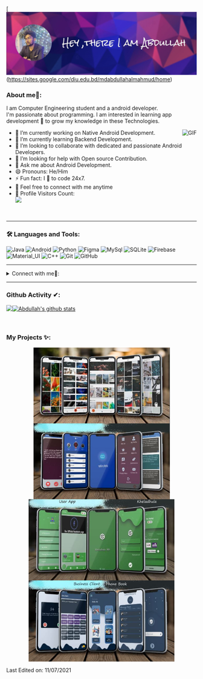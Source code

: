 [![ProfileBanner](https://raw.githubusercontent.com/MdAbdullahAlMahmud/MdAbdullahAlMahmud/main/updated_git_back.jpg)(https://sites.google.com/diu.edu.bd/mdabdullahalmahmud/home)

### About me🧑:
I am Computer Engineering student and a android developer.<br/>
I'm passionate about programming.
I am interested in learning app development 💖 to grow my knowledge in these Technologies.




<img align="right" alt="GIF" src="https://media.giphy.com/media/836HiJc7pgzy8iNXCn/giphy.gif" />

- 🔭 I’m currently working on Native Android Development.
- 🌱 I’m currently learning Backend Development.
- 👯 I’m looking to collaborate with dedicated and passionate Android Developers.
- 🤔 I’m looking for help with Open source Contribution.
- 💬 Ask me about Android Development.
- 😄 Pronouns: He/Him
- ⚡ Fun fact: I 💖 to code 24x7.
- 🤝 Feel free to connect with me anytime
- 🎢 Profile Visitors Count:  
![](https://visitor-badge.glitch.me/badge?page_id=MdAbdullahALMahmud.MdAbdullahALMahmud)

<br/>

---
### 🛠️ Languages and Tools:

![Java](https://img.shields.io/badge/-Java-black?style=flat-square&logo=Java)
![Android](https://img.shields.io/badge/-Android-black?style=flat-square&logo=Android)
![Python](https://img.shields.io/badge/-Python-black?style=flat-square&logo=Python)
![Figma](https://img.shields.io/badge/-Figma-black?style=flat-square&logo=Figma)
![MySql](https://img.shields.io/badge/-MySql-black?style=flat-square&logo=MySql)
![SQLite](https://img.shields.io/badge/-MySql-black?style=flat-square&logo=SQLite)
![Firebase](https://img.shields.io/badge/-Firebase-black?style=flat-square&logo=Firebase)
![Material_UI](https://img.shields.io/badge/-Material_UI-black?style=flat-square&logo=material-ui)
![C++](https://img.shields.io/badge/-C++-black?style=flat-square&logo=c)
![Git](https://img.shields.io/badge/-Git-black?style=flat-square&logo=git)
![GitHub](https://img.shields.io/badge/-GitHub-black?style=flat-square&logo=github)

---

<details>
<summary> Connect with me🤝: </summary>  

<br/>

<a href="https://t.me/Cypher_Codex">
  <img align="left" alt="Dave's Telegram" width="22px" src="https://web.telegram.org/img/logo_share.png" />
</a>

<a href="https://github.com/MdAbdullahAlMahmud">
  <img align="left" alt="Abdullah's Github" width="22px" src="https://upload.wikimedia.org/wikipedia/commons/thumb/a/ae/Github-desktop-logo-symbol.svg/1024px-Github-desktop-logo-symbol.svg.png" />
</a>

<a href="https://www.facebook.com/cypher.abdullah/">
  <img align="left" alt="Abdullah's Facebook" width="22px" src="https://facebookbrand.com/wp-content/uploads/2019/04/f_logo_RGB-Hex-Blue_512.png?w=512&h=512" />
</a>

<a href="https://twitter.com/AbdullahCypher">
  <img align="left" alt="Abdullah's Twitter" width="22px" src="https://cdn2.iconfinder.com/data/icons/metro-uinvert-dock/256/Twitter_NEW.png" />
</a>

<a href="https://www.linkedin.com/in/md-abdullah-al-mahmud-87b590175/">
  <img align="left" alt="Abdullah's Linkdein" width="22px" src="https://cdn3.iconfinder.com/data/icons/inficons/512/linkedin.png" />
</a>

<br/>

</details>

---

### Github Activity ✔:

<a href="https://github.com/MdAbdullahAlMahmud">
  <img align="left" src="https://github-readme-stats.vercel.app/api/top-langs?username=MdAbdullahAlMahmud&show_icons=true&theme=tokyonight&line_height=27" />
  </a>

<a href="https://github.com/MdAbdullahAlMahmud">
 <img align="center" src="https://github-readme-stats.vercel.app/api?username=MdAbdullahAlMahmud&show_icons=true&theme=tokyonight&line_height=27" alt="Abdullah's github stats"/>
</a>

<br/>
<br/>
<br/>

### My Projects ✨:
  <div align="center">
<a href="https://play.google.com/store/apps/details?id=com.mkrlabs.mumowallpaper">
  <img align="center" src="https://raw.githubusercontent.com/MdAbdullahAlMahmud/MdAbdullahAlMahmud/assest/4kwallpaper.JPG" width="361" height="200"/>
</a>

<a href="https://github.com/MdAbdullahAlMahmud">
  <img align="center" src="https://raw.githubusercontent.com/MdAbdullahAlMahmud/MdAbdullahAlMahmud/assest/hadis_sikhi.JPG" width="361" height="200"/>
</a>

<a href="https://github.com/MdAbdullahAlMahmud">
  <img align="center" src="https://raw.githubusercontent.com/MdAbdullahAlMahmud/MdAbdullahAlMahmud/assest/kheladhulabd.JPG" width="386" height="214"/>
</a>

<a href="https://github.com/MdAbdullahAlMahmud">
  <img align="center" src="https://raw.githubusercontent.com/MdAbdullahAlMahmud/MdAbdullahAlMahmud/assest/phonebook.JPG" width="386" height="214"/>
</a>






  
</div>

Last Edited on: 11/07/2021
